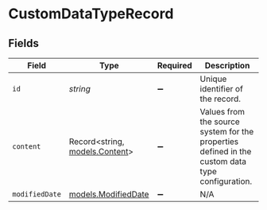 # CustomDataTypeRecord


## Fields

| Field                                                                                           | Type                                                                                            | Required                                                                                        | Description                                                                                     |
| ----------------------------------------------------------------------------------------------- | ----------------------------------------------------------------------------------------------- | ----------------------------------------------------------------------------------------------- | ----------------------------------------------------------------------------------------------- |
| `id`                                                                                            | *string*                                                                                        | :heavy_minus_sign:                                                                              | Unique identifier of the record.                                                                |
| `content`                                                                                       | Record<string, [models.Content](../models/content.md)>                                          | :heavy_minus_sign:                                                                              | Values from the source system for the properties defined in the custom data type configuration. |
| `modifiedDate`                                                                                  | [models.ModifiedDate](../models/modifieddate.md)                                                | :heavy_minus_sign:                                                                              | N/A                                                                                             |